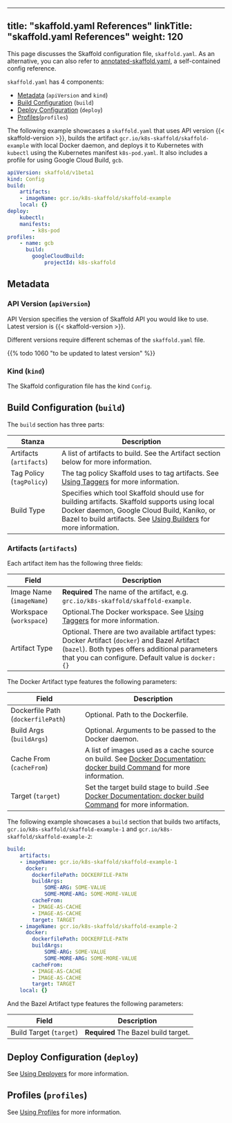 
---
title: "skaffold.yaml References"
linkTitle: "skaffold.yaml References"
weight: 120
---

This page discusses the Skaffold configuration file, `skaffold.yaml`.
As an alternative, you can also refer to [annotated-skaffold.yaml](https://github.com/GoogleContainerTools/skaffold/blob/master/examples/annotated-skaffold.yaml), a self-contained config reference. 

`skaffold.yaml` has 4 components:

* [Metadata](#metadata) (`apiVersion` and `kind`)
* [Build Configuration](#build-configuration-build) (`build`)
* [Deploy Configuration](#deploy-configuration-deploy) (`deploy`)
* [Profiles](#profiles-`profiles`)(`profiles`)

The following example showcases a `skaffold.yaml` that uses API version
{{< skaffold-version >}}, builds the artifact `gcr.io/k8s-skaffold/skaffold-example`
with local Docker daemon, and deploys it to Kubernetes with `kubectl`
using the Kubernetes manifest `k8s-pod.yaml`. It also includes a profile
for using Google Cloud Build, `gcb`.

```yaml
apiVersion: skaffold/v1beta1
kind: Config
build:
    artifacts:
    - imageName: gcr.io/k8s-skaffold/skaffold-example
    local: {}
deploy:
    kubectl:
    manifests:
        - k8s-pod
profiles:
    - name: gcb
      build:
        googleCloudBuild:
            projectId: k8s-skaffold
```
## Metadata 
### API Version (`apiVersion`)

API Version specifies the version of Skaffold API you would like to use. 
Latest version is {{< skaffold-version >}}.

Different versions require different schemas of the `skaffold.yaml` file.

{{% todo 1060 "to be updated to latest version" %}}

### Kind (`kind`)

The Skaffold configuration file has the kind `Config`.

## Build Configuration (`build`)

The `build` section has three parts:

|Stanza|Description|
|-----|-----|
|Artifacts (`artifacts`)| A list of artifacts to build. See the Artifact section below for more information.|
|Tag Policy (`tagPolicy`)|The tag policy Skaffold uses to tag artifacts. See [Using Taggers](/docs/how-tos/tagger) for more information.|            
|Build Type| Specifies which tool Skaffold should use for building artifacts. Skaffold supports using local Docker daemon, Google Cloud Build, Kaniko, or Bazel to build artifacts. See [Using Builders](/docs/how-tos/builders) for more information. |

### Artifacts (`artifacts`)

Each artifact item has the following three fields:

|Field|Description|
|---|---|
|Image Name (`imageName`)| <b>Required</b> The name of the artifact, e.g. `grc.io/k8s-skaffold/skaffold-example`. |            
|Workspace (`workspace`)| Optional.The Docker workspace. See [Using Taggers](/docs/how-tos/taggers/) for more information.|
|Artifact Type| Optional. There are two available artifact types: Docker Artifact (`docker`) and Bazel Artifact (`bazel`). Both types offers additional parameters that you can configure. Default value is `docker: {}`|

The Docker Artifact type features the following parameters:

|Field|Description|
|---|---|
| Dockerfile Path (`dockerfilePath`)| Optional.  Path to the Dockerfile.|
|Build Args (`buildArgs`)|Optional. Arguments to be passed to the Docker daemon.|
|Cache From (`cacheFrom`)|A list of images used as a cache source on build. See [Docker Documentation: docker build Command](https://docs.docker.com/edge/engine/reference/commandline/build/) for more information.|
|Target (`target`)|Set the target build stage to build .See [Docker Documentation: docker build Command](https://docs.docker.com/edge/engine/reference/commandline/build/) for more information.|

The following example showcases a `build` section that builds two artifacts,
`gcr.io/k8s-skaffold/skaffold-example-1` and `gcr.io/k8s-skaffold/skaffold-example-2`:

```yaml
build:
    artifacts:
    - imageName: gcr.io/k8s-skaffold/skaffold-example-1
      docker:
        dockerfilePath: DOCKERFILE-PATH
        buildArgs:
            SOME-ARG: SOME-VALUE
            SOME-MORE-ARG: SOME-MORE-VALUE
        cacheFrom:
        - IMAGE-AS-CACHE
        - IMAGE-AS-CACHE
        target: TARGET
    - imageName: gcr.io/k8s-skaffold/skaffold-example-2
      docker:
        dockerfilePath: DOCKERFILE-PATH
        buildArgs:
            SOME-ARG: SOME-VALUE
            SOME-MORE-ARG: SOME-MORE-VALUE
        cacheFrom:
        - IMAGE-AS-CACHE
        - IMAGE-AS-CACHE
        target: TARGET
    local: {}
```

And the Bazel Artifact type features the following parameters:

|Field|Description|
|---|---|
|Build Target (`target`)| <b>Required</b> The Bazel build target.|

## Deploy Configuration (`deploy`)

See [Using Deployers](/docs/how-tos/deployers) for more information.

## Profiles (`profiles`)

See [Using Profiles](/docs/how-tos/profiles) for more information.
